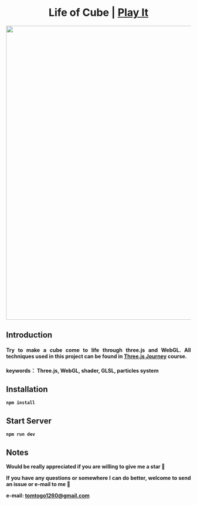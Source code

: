 <h1 align="center">
Life of Cube | <a href="https://tomhsiao1260.github.io/life-of-cube/" target="_blank">Play It<a/>
</h1>

<p align="center">
    <img src="./src/assets/life-of-cube.gif" width="800px"/>
</p>

## Introduction

<h4 align="justify">
Try to make a cube come to life through three.js and WebGL. All techniques used in this project can be found in <a href="https://threejs-journey.xyz/" target="_blank">Three.js Journey<a/> course.
<h4/>

<h4>
keywords： Three.js, WebGL, shader, GLSL, particles system
<h4/>

## Installation

```
npm install
```

## Start Server

```
npm run dev
```

## Notes

<p>Would be really appreciated if you are willing to give me a star 🎉</p>
<p>If you have any questions or somewhere I can do better, welcome to send an issue or e-mail to me 🙏</p>

e-mail: tomtogo1260@gmail.com
